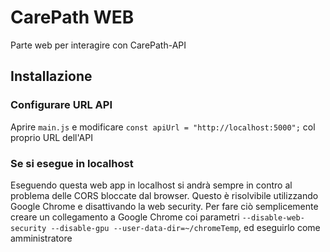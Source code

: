 # CarePath WEB
Parte web per interagire con CarePath-API

## Installazione
### Configurare URL API
Aprire ```main.js``` e modificare ```const apiUrl = "http://localhost:5000";``` col proprio URL dell'API
### Se si esegue in localhost
Eseguendo questa web app in localhost si andrà sempre in contro al problema delle CORS bloccate dal browser. Questo è risolvibile utilizzando Google Chrome e disattivando la web security. Per fare ciò semplicemente creare un collegamento a Google Chrome coi parametri ```--disable-web-security --disable-gpu --user-data-dir=~/chromeTemp```, ed eseguirlo come amministratore

